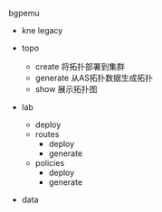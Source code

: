 bgpemu

- kne
legacy
- topo
    - create
    将拓扑部署到集群
    - generate
    从AS拓扑数据生成拓扑
    - show 
    展示拓扑图
    
- lab
    - deploy
    - routes 
        - deploy
        - generate
    - policies
        - deploy
        - generate

- data